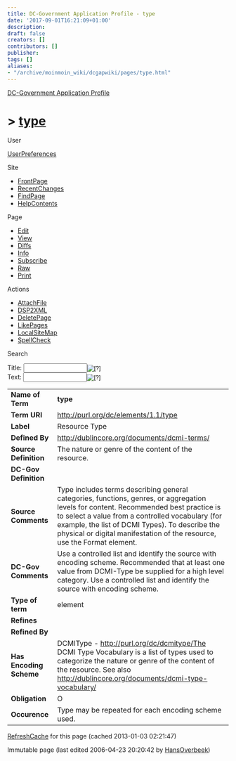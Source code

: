 ```yaml
---
title: DC-Government Application Profile - type
date: '2017-09-01T16:21:09+01:00'
description: 
draft: false
creators: []
contributors: []
publisher: 
tags: []
aliases:
- "/archive/moinmoin_wiki/dcgapwiki/pages/type.html"
---
```


 [DC-Government Application Profile](http://dublincore.org/dcgapwiki/FrontPage)

# > [type](http://dublincore.org/dcgapwiki/type?action=fullsearch&value=type&literal=1&case=1&context=40 "Click here to do a full-text search for this title")

User

 [UserPreferences](http://dublincore.org/dcgapwiki/UserPreferences)

Site

- [FrontPage](http://dublincore.org/dcgapwiki/FrontPage)
- [RecentChanges](http://dublincore.org/dcgapwiki/RecentChanges)
- [FindPage](http://dublincore.org/dcgapwiki/FindPage)
- [HelpContents](http://dublincore.org/dcgapwiki/HelpContents)

Page

- [Edit](http://dublincore.org/dcgapwiki/type?action=edit "Edit")
- [View](http://dublincore.org/dcgapwiki/type "View")
- [Diffs](http://dublincore.org/dcgapwiki/type?action=diff "Diffs")
- [Info](http://dublincore.org/dcgapwiki/type?action=info "Info")
- [Subscribe](http://dublincore.org/dcgapwiki/type?action=subscribe "Subscribe")
- [Raw](http://dublincore.org/dcgapwiki/type?action=raw "Raw")
- [Print](http://dublincore.org/dcgapwiki/type?action=print "Print")

Actions

- [AttachFile](http://dublincore.org/dcgapwiki/type?action=AttachFile)
- [DSP2XML](http://dublincore.org/dcgapwiki/type?action=DSP2XML)
- [DeletePage](http://dublincore.org/dcgapwiki/type?action=DeletePage)
- [LikePages](http://dublincore.org/dcgapwiki/type?action=LikePages)
- [LocalSiteMap](http://dublincore.org/dcgapwiki/type?action=LocalSiteMap)
- [SpellCheck](http://dublincore.org/dcgapwiki/type?action=SpellCheck)

Search

<form method="POST" action="/dcgapwiki/type">
<p>
<input name="action" value="inlinesearch" type="hidden">
<input name="context" value="40" type="hidden">
Title: <input name="text_title" size="15" maxlength="50" type="text"><input src="type_files/moin-search.png" name="button_title" alt="[?]" type="image"><br>Text: <input name="text_full" size="15" maxlength="50" type="text"><input src="type_files/moin-search.png" name="button_full" alt="[?]" type="image">
</p>
</form>

<table>
  <tbody>
    <tr>
      <td>
        <strong>Name of Term</strong>
      </td>
      <td>
        <strong>type</strong>
      </td>
    </tr>
    <tr>
      <td>
        <strong>Term URI</strong>
      </td>
      <td>
        <a href="http://purl.org/dc/elements/1.1/type">http://purl.org/dc/elements/1.1/type</a>
      </td>
    </tr>
    <tr>
      <td>
        <strong>Label</strong>
      </td>
      <td>
        Resource Type</td>
    </tr>
    <tr>
      <td>
        <strong>Defined By</strong>
      </td>
      <td>
        <a href="http://dublincore.org/documents/dcmi-terms/">http://dublincore.org/documents/dcmi-terms/</a>
      </td>
    </tr>
    <tr>
      <td>
        <strong>Source Definition</strong>
      </td>
      <td>
        The nature or genre of the content of the resource.</td>
    </tr>
    <tr>
      <td>
        <strong>DC-Gov Definition</strong>
      </td>
      <td colspan="2" align="center">
      </td>
    </tr>
    <tr>
      <td>
        <strong>Source Comments</strong>
      </td>
      <td>
        Type includes terms describing general categories, functions, genres, or
        aggregation levels for content. Recommended best practice is to select a
        value from a controlled vocabulary (for example, the list of DCMI 
        Types). To describe the physical or digital manifestation of the 
        resource, use the Format element.</td>
    </tr>
    <tr>
      <td>
        <strong>DC-Gov Comments</strong>
      </td>
      <td>
        Use a controlled list and identify the source with encoding scheme. 
        Recommended that at least one value from DCMI-Type be supplied for a 
        high level category. Use a controlled list and identify the source with 
        encoding scheme.</td>
    </tr>
    <tr>
      <td>
        <strong>Type of term</strong>
      </td>
      <td>
        element</td>
    </tr>
    <tr>
      <td>
        <strong>Refines</strong>
      </td>
      <td colspan="2" align="center">
      </td>
    </tr>
    <tr>
      <td>
        <strong>Refined By</strong>
      </td>
      <td colspan="2" align="center">
      </td>
    </tr>
    <tr>
      <td>
        <strong>Has Encoding Scheme</strong>
      </td>
      <td>
        DCMIType - <a href="http://purl.org/dc/dcmitype/The">http://purl.org/dc/dcmitype/The</a> DCMI Type Vocabulary is a list of types used to categorize the nature or genre of the content of the resource. See also <a href="http://dublincore.org/documents/dcmi-type-vocabulary/">http://dublincore.org/documents/dcmi-type-vocabulary/</a>
      </td>
    </tr>
    <tr>
      <td>
        <strong>Obligation</strong>
      </td>
      <td>
        O</td>
    </tr>
    <tr>
      <td>
        <strong>Occurence</strong>
      </td>
      <td>
        Type may be repeated for each encoding scheme used.</td>
    </tr>
  </tbody>
</table>


 [RefreshCache](http://dublincore.org/dcgapwiki/type?action=refresh&arena=Page.py&key=type.text_html) for this page (cached 2013-01-03 02:21:47)  

Immutable page (last edited 2006-04-23 20:20:42 by [HansOverbeek](http://dublincore.org/dcgapwiki/HansOverbeek))


